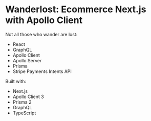 # Wanderlost: Ecommerce Next.js with Apollo Client

Not all those who wander are lost:

- React
- GraphQL
- Apollo Client
- Apollo Server
- Prisma
- Stripe Payments Intents API

Built with:

- Next.js
- Apollo Client 3
- Prisma 2
- GraphQL
- TypeScript
